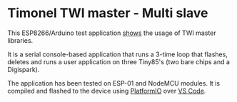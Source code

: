 # Timonel TWI master - Multi slave

This ESP8266/Arduino test application [shows](https://youtu.be/PM9X1thrdOY) the usage of TWI master libraries.

It is a serial console-based application that runs a 3-time loop that flashes, deletes and runs a user application on three Tiny85's (two bare chips and a Digispark).

The application has been tested on ESP-01 and NodeMCU modules. It is compiled and flashed to the device using [PlatformIO](http://platformio.org) over [VS Code](http://code.visualstudio.com).